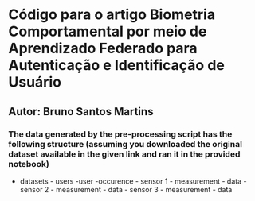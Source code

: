 # Código para o artigo Biometria Comportamental por meio de Aprendizado Federado para Autenticação e Identificação de Usuário

## Autor: Bruno Santos Martins

### The data generated by the pre-processing script has the following structure (assuming you downloaded the original dataset available in the given link and ran it in the provided notebook)
- datasets
        - users
            -user
                -occurence
                    - sensor 1
                        - measurement
                            - data
                    - sensor 2
                        - measurement
                            - data
                    - sensor 3
                        - measurement
                            - data
                            